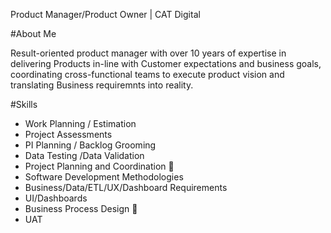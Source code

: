 Product Manager/Product Owner | CAT Digital 

#About Me 

Result-oriented product manager with over 10 years of expertise in delivering Products in-line with Customer expectations and business goals, coordinating cross-functional teams to execute product vision and translating Business requiremnts into reality.

#Skills 
 
- Work Planning / Estimation
- Project Assessments
- PI Planning / Backlog Grooming
- Data Testing /Data Validation
- Project Planning and Coordination  
- Software Development Methodologies
- Business/Data/ETL/UX/Dashboard Requirements 
- UI/Dashboards
- Business Process Design  
- UAT

  
